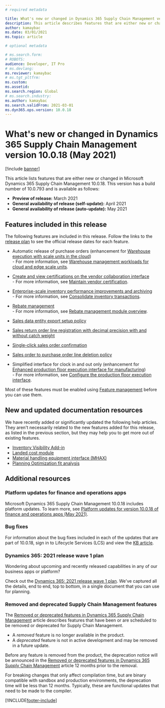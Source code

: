 ```yaml
---
# required metadata

title: What's new or changed in Dynamics 365 Supply Chain Management version 10.0.18 (May 2021) 
description: This article describes features that are either new or changed in Dynamics 365 Supply Chain Management 10.0.18. 
author: kamaybac
ms.date: 03/01/2021
ms.topic: article

# optional metadata

# ms.search.form: 
# ROBOTS: 
audience: Developer, IT Pro
# ms.devlang: 
ms.reviewer: kamaybac
# ms.tgt_pltfrm: 
ms.custom: 
ms.assetid: 
ms.search.region: Global
# ms.search.industry: 
ms.author: kamaybac
ms.search.validFrom: 2021-03-01 
ms.dyn365.ops.version: 10.0.18
---
```


# What's new or changed in Dynamics 365 Supply Chain Management version 10.0.18 (May 2021)

[!include [banner](../../finance/includes/banner.md)]

This article lists features that are either new or changed in Microsoft Dynamics 365 Supply Chain Management 10.0.18. This version has a build number of 10.0.793 and is available as follows:

- **Preview of release:** March 2021
- **General availability of release (self-update):** April 2021
- **General availability of release (auto-update):** May 2021

## Features included in this release

The following features are included in this release. Follow the links to the [release plan](/dynamics365-release-plan/2021wave1/finance-operations/dynamics365-supply-chain-management/planned-features) to see the official release dates for each feature.

- Automatic release of purchase orders (enhancement for [Warehouse execution with scale units in the cloud](/dynamics365-release-plan/2021wave1/finance-operations/dynamics365-supply-chain-management/warehouse-execution-scale-units-cloud))<br> - For more information, see [Warehouse management workloads for cloud and edge scale units](../cloud-edge/cloud-edge-workload-warehousing.md).

- [Create and view certifications on the vendor collaboration interface](/dynamics365-release-plan/2021wave2/finance-operations/dynamics365-supply-chain-management/create-view-certifications-vendor-collaboration-interface)<br> - For more information, see [Maintain vendor certification](../../finance/public-sector/manage-vendor-certification.md).

- [Enterprise-scale inventory performance improvements and archiving](/dynamics365-release-plan/2021wave1/finance-operations/dynamics365-supply-chain-management/enterprise-scale-inventory-performance-improvements-archiving)<br> - For more information, see [Consolidate inventory transactions](../inventory/archive-inventory-transactions.md).

- [Rebate management](/dynamics365-release-plan/2021wave1/finance-operations/dynamics365-supply-chain-management/rebate-management)<br> - For more information, see [Rebate management module overview](../rebate-management/rebate-management-overview.md).

- [Sales data entity export setup policy](/dynamics365-release-plan/2021wave1/finance-operations/dynamics365-supply-chain-management/sales-data-entity-export-setup-policy)

- [Sales return order line registration with decimal precision with and without catch weight](/dynamics365-release-plan/2021wave1/finance-operations/dynamics365-supply-chain-management/sales-return-order-line-registration-decimal-precision-without-catch-weight)

- [Single-click sales order confirmation](/dynamics365-release-plan/2021wave1/finance-operations/dynamics365-supply-chain-management/single-click-sales-order-confirmation)

- [Sales order to purchase order line deletion policy](/dynamics365-release-plan/2021wave1/finance-operations/dynamics365-supply-chain-management/sales-order-purchase-order-line-deletion-policy)

- Simplified interface for clock in and out only (enhancement for [Enhanced production floor execution interface for manufacturing](/dynamics365-release-plan/2021wave1/finance-operations/dynamics365-supply-chain-management/enhanced-production-floor-execution-interface-manufacturing))<br> - For more information, see [Configure the production floor execution interface](../production-control/production-floor-execution-configure.md).

Most of these features must be enabled using [Feature management](../../fin-ops-core/fin-ops/get-started/feature-management/feature-management-overview.md) before you can use them.

## New and updated documentation resources

We have recently added or significantly updated the following help articles. They aren't necessarily related to the new features added for this release, as listed in the previous section, but they may help you to get more out of existing features.

- [Inventory Visibility Add-in](../inventory/inventory-visibility.md)
- [Landed cost module](../landed-cost/landed-cost-overview.md)
- [Material handling equipment interface (MHAX)](../warehousing/mhax.md)
- [Planning Optimization fit analysis](../master-planning/planning-optimization/planning-optimization-fit-analysis.md)

## Additional resources

### Platform updates for finance and operations apps

Microsoft Dynamics 365 Supply Chain Management 10.0.18 includes platform updates. To learn more, see [Platform updates for version 10.0.18 of finance and operations apps (May 2021)](../../fin-ops-core/dev-itpro/get-started/whats-new-platform-updates-10-0-18.md).

### Bug fixes

For information about the bug fixes included in each of the updates that are part of 10.0.18, sign in to Lifecycle Services (LCS) and view the [KB article](https://fix.lcs.dynamics.com/Issue/Details?bugId=561679&dbType=3&qc=13bb1641c1be430ead8b21ae3d4e0f800d5b81c39b3a56e890db1de7ede59e46).

### Dynamics 365: 2021 release wave 1 plan

Wondering about upcoming and recently released capabilities in any of our business apps or platform?

Check out the [Dynamics 365: 2021 release wave 1 plan](/dynamics365-release-plan/2021wave1/). We've captured all the details, end to end, top to bottom, in a single document that you can use for planning.

### Removed and deprecated Supply Chain Management features

The [Removed or deprecated features in Dynamics 365 Supply Chain Management](../get-started/removed-deprecated-features-scm-updates.md) article describes features that have been or are scheduled to be removed or deprecated for Supply Chain Management.

- A *removed* feature is no longer available in the product.
- A *deprecated* feature is not in active development and may be removed in a future update.

Before any feature is removed from the product, the deprecation notice will be announced in the [Removed or deprecated features in Dynamics 365 Supply Chain Management](../get-started/removed-deprecated-features-scm-updates.md) article 12 months prior to the removal.

For breaking changes that only affect compilation time, but are binary compatible with sandbox and production environments, the deprecation time will be less than 12 months. Typically, these are functional updates that need to be made to the compiler.


[!INCLUDE[footer-include](../../includes/footer-banner.md)]

